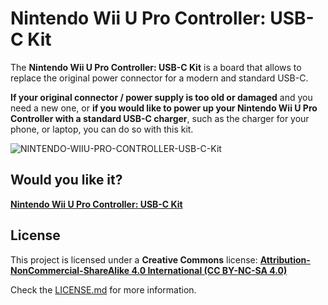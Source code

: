 # Nintendo Wii U Pro Controller: USB-C Kit

The **Nintendo Wii U Pro Controller: USB-C Kit** is a board that allows to replace the original power connector for a modern and standard USB-C.

**If your original connector / power supply is too old or damaged** and you need a new one, or **if you would like to power up your Nintendo Wii U Pro Controller with a standard USB-C charger**, such as the charger for your phone, or laptop, you can do so with this kit.

![NINTENDO-WIIU-PRO-CONTROLLER-USB-C-Kit](https://raw.githubusercontent.com/giltesa/Nintendo-Wii-U-Pro-Controller-USB-C-Kit/master/4.%20Photos/XXXXXXXXXXX.jpg)


## Would you like it?

[**Nintendo Wii U Pro Controller: USB-C Kit**](https://shop.giltesa.com/?p=3637)


## License

This project is licensed under a **Creative Commons** license:
**[Attribution-NonCommercial-ShareAlike 4.0 International (CC BY-NC-SA 4.0) ](https://creativecommons.org/licenses/by-nc-sa/4.0/)**

Check the [LICENSE.md](LICENSE.md) for more information.